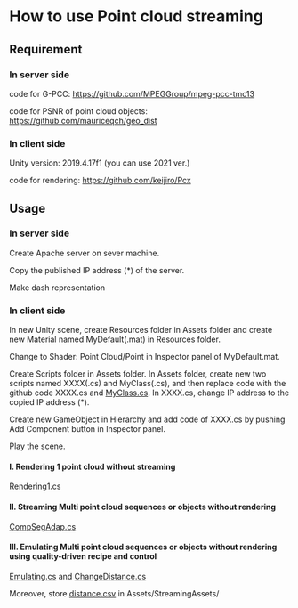 # How to use Point cloud streaming

## Requirement

### In server side

code for G-PCC: https://github.com/MPEGGroup/mpeg-pcc-tmc13

code for PSNR of point cloud objects: https://github.com/mauriceqch/geo_dist

### In client side
Unity version: 2019.4.17f1 (you can use 2021 ver.)

code for rendering: https://github.com/keijiro/Pcx 

## Usage

### In server side

Create Apache server on sever machine.

Copy the published IP address (*) of the server.

Make dash representation 

### In client side

In new Unity scene, create Resources folder in Assets folder and create new Material named MyDefault(.mat) in Resources folder.

Change to Shader: Point Cloud/Point in Inspector panel of MyDefault.mat.

Create Scripts folder in Assets folder. In Assets folder, create new two scripts named XXXX(.cs) and MyClass(.cs), and then replace code with the github code XXXX.cs and [MyClass.cs](https://github.com/yumekaC/dash-streaming/blob/main/source_code/Client/MyClass.cs). In XXXX.cs, change IP address to the copied IP address (*).

Create new GameObject in Hierarchy and add code of XXXX.cs by pushing Add Component button in Inspector panel.

Play the scene.

#### I. Rendering 1 point cloud without streaming
[Rendering1.cs](https://github.com/yumekaC/dash-streaming/blob/main/source_code/Client/Rendering1.cs)

#### II. Streaming Multi point cloud sequences or objects without rendering
[CompSegAdap.cs](https://github.com/yumekaC/dash-streaming/blob/main/source_code/Client/CompSegAdap.cs)

#### III. Emulating Multi point cloud sequences or objects without rendering using quality-driven recipe and control
[Emulating.cs](https://github.com/yumekaC/dash-streaming/blob/main/source_code/Client/Emulation.cs)
and [ChangeDistance.cs](https://github.com/yumekaC/dash-streaming/blob/main/source_code/Client/ChangeDistance.cs)

Moreover, store [distance.csv](https://github.com/yumekaC/dash-streaming/blob/main/source_code/Client/distance.csv) in Assets/StreamingAssets/
